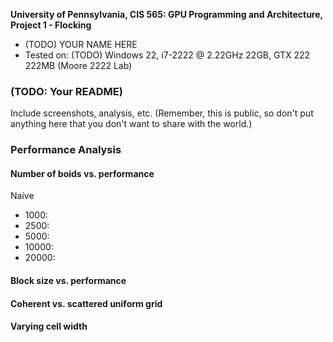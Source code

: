 **University of Pennsylvania, CIS 565: GPU Programming and Architecture,
Project 1 - Flocking**

* (TODO) YOUR NAME HERE
* Tested on: (TODO) Windows 22, i7-2222 @ 2.22GHz 22GB, GTX 222 222MB (Moore 2222 Lab)

### (TODO: Your README)

Include screenshots, analysis, etc. (Remember, this is public, so don't put
anything here that you don't want to share with the world.)

### Performance Analysis

#### Number of boids vs. performance
Naive
- 1000:
- 2500:
- 5000:
- 10000:
- 20000:

#### Block size vs. performance

#### Coherent vs. scattered uniform grid

#### Varying cell width

